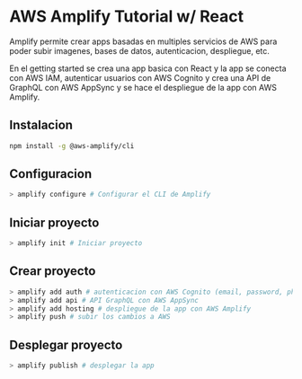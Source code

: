 # AWS Amplify Tutorial w/ React

Amplify permite crear apps basadas en multiples servicios de AWS para poder subir imagenes, bases de datos, autenticacion, despliegue, etc.

En el getting started se crea una app basica con React y la app se conecta con AWS IAM, autenticar usuarios con AWS Cognito y crea una API de GraphQL con AWS AppSync y se hace el despliegue de la app con AWS Amplify.

## Instalacion

```bash
npm install -g @aws-amplify/cli
```

## Configuracion

```bash
> amplify configure # Configurar el CLI de Amplify
```

## Iniciar proyecto

```bash
> amplify init # Iniciar proyecto
```

## Crear proyecto

```bash
> amplify add auth # autenticacion con AWS Cognito (email, password, phone, etc)
> amplify add api # API GraphQL con AWS AppSync
> amplify add hosting # despliegue de la app con AWS Amplify
> amplify push # subir los cambios a AWS
```

## Desplegar proyecto

```bash
> amplify publish # desplegar la app

```
